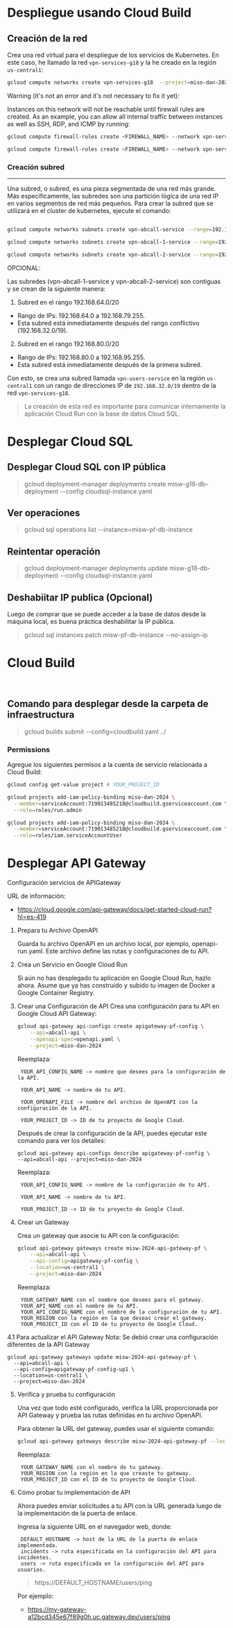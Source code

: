 # Despliegue usando Cloud Build

## Creación de la red

Crea una red virtual para el despliegue de los servicios de Kubernetes. En este caso, he llamado la red `vpn-services-g18` y la he creado en la región `us-central1`:

```bash
gcloud compute networks create vpn-services-g18  --project=miso-dan-2024 --subnet-mode=custom --mtu=1460 --bgp-routing-mode=regional
```

Warning (it's not an error and it's not necessary to fix it yet):

Instances on this network will not be reachable until firewall rules are created. As an example, you can allow all internal traffic between instances as well as SSH, RDP, and ICMP by running:

```bash
gcloud compute firewall-rules create <FIREWALL_NAME> --network vpn-services-g18 --allow tcp,udp,icmp --source-ranges <IP_RANGE>

gcloud compute firewall-rules create <FIREWALL_NAME> --network vpn-services-g18 --allow tcp:22,tcp:3389,icmp
```

### Creación subred
-------------------

Una subred, o subred, es una pieza segmentada de una red más grande. Más específicamente, las subredes son una partición lógica de una red IP en varios segmentos de red más pequeños. Para crear la subred que se utilizará en el cluster de kubernetes, ejecute el comando:

```bash

gcloud compute networks subnets create vpn-abcall-service --range=192.168.32.0/19 --network=vpn-services-g18 --region=us-central1 --project=miso-dan-2024

gcloud compute networks subnets create vpn-abcall-1-service --range=192.168.64.0/20 --network=vpn-services-g18 --region=us-central1 --project=miso-dan-2024

gcloud compute networks subnets create vpn-abcall-2-service --range=192.168.80.0/20 --network=vpn-services-g18 --region=us-central1 --project=miso-dan-2024

```

OPCIONAL: 

Las subredes (vpn-abcall-1-service y vpn-abcall-2-service) son contiguas y se crean de la siguiente manera:

1. Subred en el rango 192.168.64.0/20
- Rango de IPs: 192.168.64.0 a 192.168.79.255.
- Esta subred está inmediatamente después del rango conflictivo (192.168.32.0/19).
2. Subred en el rango 192.168.80.0/20
- Rango de IPs: 192.168.80.0 a 192.168.95.255.
- Esta subred está inmediatamente después de la primera subred.

Con esto, se crea una subred llamada `vpn-users-service` en la región `us-central1` con un rango de direcciones IP de `192.168.32.0/19` dentro de la red `vpn-services-g18`.

> La creación de esta red es importante para comunicar internamente la aplicación Cloud Run con la base de datos Cloud SQL.



# Desplegar Cloud SQL

## Desplegar Cloud SQL con IP pública
> gcloud deployment-manager deployments create misw-g18-db-deployment --config cloudsql-instance.yaml

## Ver operaciones
> gcloud sql operations list --instance=misw-pf-db-instance

## Reintentar operación
> gcloud deployment-manager deployments update misw-g18-db-deployment --config cloudsql-instance.yaml

## Deshabiitar IP publica (Opcional)

Luego de comprar que se puede acceder a la base de datos desde la máquina local, es buena práctica deshabilitar la IP pública.

> gcloud sql instances patch misw-pf-db-instance --no-assign-ip


# Cloud Build
 
## Comando para desplegar desde la carpeta de infraestructura

> gcloud builds submit --config=cloudbuild.yaml ../

### Permissions

Agregue los siguientes permisos a la cuenta de servicio relacionada a Cloud Build:

```bash
gcloud config get-value project # YOUR_PROJECT_ID

gcloud projects add-iam-policy-binding miso-dan-2024 \
  --member=serviceAccount:719013485218@cloudbuild.gserviceaccount.com \
  --role=roles/run.admin

gcloud projects add-iam-policy-binding miso-dan-2024 \
  --member=serviceAccount:719013485218@cloudbuild.gserviceaccount.com \
  --role=roles/iam.serviceAccountUser
```

# Desplegar API Gateway

Configuración servicios de APIGateway

  URL de información: 
  * https://cloud.google.com/api-gateway/docs/get-started-cloud-run?hl=es-419

1. Prepara tu Archivo OpenAPI

    Guarda tu archivo OpenAPI en un archivo local, por ejemplo, openapi-run.yaml. Este archivo define las rutas y configuraciones de tu API.

2. Crea un Servicio en Google Cloud Run

    Si aún no has desplegado tu aplicación en Google Cloud Run, hazlo ahora. Asume que ya has construido y subido tu imagen de Docker a Google Container Registry.

3. Crear una Configuración de API
Crea una configuración para tu API en Google Cloud API Gateway:

    ```bash
    gcloud api-gateway api-configs create apigateway-pf-config \
        --api=abcall-api \
        --openapi-spec=openapi.yaml \
        --project=miso-dan-2024
    ```
    Reemplaza:

        YOUR_API_CONFIG_NAME -> nombre que desees para la configuración de la API.

        YOUR_API_NAME -> nombre de tu API.

        YOUR_OPENAPI_FILE -> nombre del archivo de OpenAPI con la configuración de la API.

        YOUR_PROJECT_ID -> ID de tu proyecto de Google Cloud.


    Después de crear la configuración de la API, puedes ejecutar este comando para ver los detalles:

    ```
    gcloud api-gateway api-configs describe apigateway-pf-config \
    --api=abcall-api --project=miso-dan-2024
    ```

    Reemplaza:

        YOUR_API_CONFIG_NAME -> nombre de la configuración de tu API.

        YOUR_API_NAME -> nombre de tu API.

        YOUR_PROJECT_ID -> ID de tu proyecto de Google Cloud.
4. Crear un Gateway

    Crea un gateway que asocie tu API con la configuración:

    ```bash
    gcloud api-gateway gateways create misw-2024-api-gateway-pf \
        --api=abcall-api \
        --api-config=apigateway-pf-config \
        --location=us-central1 \
        --project=miso-dan-2024
    ```
    
    Reemplaza:

        YOUR_GATEWAY_NAME con el nombre que desees para el gateway.
        YOUR_API_NAME con el nombre de tu API.
        YOUR_API_CONFIG_NAME con el nombre de la configuración de tu API.
        YOUR_REGION con la región en la que deseas crear el gateway.
        YOUR_PROJECT_ID con el ID de tu proyecto de Google Cloud.

4.1 Para actualizar el API Gateway
Nota: Se debió crear una configuración diferentes de la API Gateway

  ```
  gcloud api-gateway gateways update misw-2024-api-gateway-pf \
    --api=abcall-api \
    --api-config=apigateway-pf-config-up1 \
    --location=us-central1 \
    --project=miso-dan-2024
  ```
5. Verifica y prueba tu configuración

    Una vez que todo esté configurado, verifica la URL proporcionada por API Gateway y prueba las rutas definidas en tu archivo OpenAPI.

    Para obtener la URL del gateway, puedes usar el siguiente comando:

    ```bash
    gcloud api-gateway gateways describe misw-2024-api-gateway-pf --location=us-central1 --project=miso-dan-2024
    ```

    Reemplaza:

        YOUR_GATEWAY_NAME con el nombre de tu gateway.
        YOUR_REGION con la región en la que creaste tu gateway.
        YOUR_PROJECT_ID con el ID de tu proyecto de Google Cloud.

6. Cómo probar tu implementación de API

    Ahora puedes enviar solicitudes a tu API con la URL generada luego de la implementación de la puerta de enlace.

    Ingresa la siguiente URL en el navegador web, donde:

        DEFAULT_HOSTNAME -> host de la URL de la puerta de enlace implementada.
        incidents -> ruta especificada en la configuración del API para incidentes.
        users -> ruta especificada en la configuración del API para usuarios.

    > https://DEFAULT_HOSTNAME/users/ping
    
    Por ejemplo:
    * https://my-gateway-a12bcd345e67f89g0h.uc.gateway.dev/users/ping